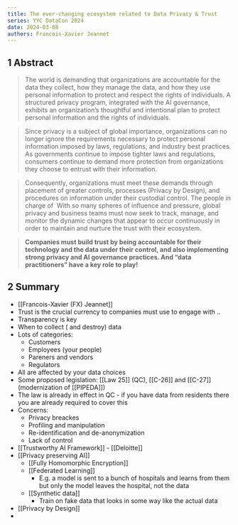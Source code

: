 ```yaml
---
title: The ever-changing ecosystem related to Data Privacy & Trust
series: YYC DataCon 2024
date: 2024-03-08
authors: Francois-Xavier Jeannet
---
```

## 1 Abstract
> The world is demanding that organizations are accountable for the data they collect, how they manage the data, and how they use personal information to protect and respect the rights of individuals. A structured privacy program, integrated with the AI governance, exhibits an organization’s thoughtful and intentional plan to protect personal information and the rights of individuals.

> Since privacy is a subject of global importance, organizations can no longer ignore the requirements necessary to protect personal information imposed by laws, regulations, and industry best practices. As governments continue to impose tighter laws and regulations, consumers continue to demand more protection from organizations they choose to entrust with their information.

> Consequently, organizations must meet these demands through placement of greater controls, processes (Privacy by Design), and procedures on information under their custodial control. The people in charge of  With so many spheres of influence and pressure, global privacy and business teams must now seek to track, manage, and monitor the dynamic changes that appear to occur continuously in order to maintain and nurture the trust with their ecosystem.

> **Companies must build trust by being accountable for their technology and the data under their control, and also implementing strong privacy and AI governance practices. And “data practitioners” have a key role to play!**

## 2 Summary
- [[Francois-Xavier (FX) Jeannet]]
- Trust is the crucial currency to companies must use to engage with ..
- Transparency is key
- When to collect ( and destroy) data
- Lots of categories:
	- Customers
	- Employees (your people)
	- Pareners and vendors
	- Regulators
- All are affected by your data choices
- Some proposed legislation: [[Law 25]] (QC), [[C-26]] and [[C-27]] (modernization of [[PIPEDA]])
- The law is already in effect in QC - if you have data from residents there you are already required to cover this
- Concerns:
	- Privacy breackes
	- Profiling and manipulation
	- Re-identification and de-anonymization
	- Lack of control
- [[Trustworthy AI Framework]] - [[Deloitte]]
- [[Privacy preserving AI]]
	- [[Fully Homomorphic Encryption]]
	- [[Federated Learning]]
		- E.g. a model is sent to a bunch of hospitals and learns from them but only the model leaves the hospital, not the data
	- [[Synthetic data]]
		- Train on fake data that looks in some way like the actual data
- [[Privacy by Design]]
- 

